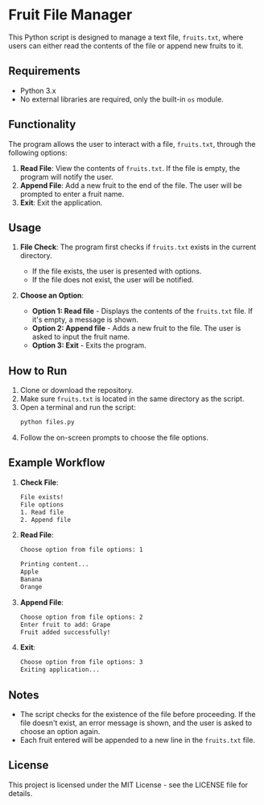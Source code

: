 # Fruit File Manager

This Python script is designed to manage a text file, `fruits.txt`, where users can either read the contents of the file or append new fruits to it.

## Requirements

- Python 3.x
- No external libraries are required, only the built-in `os` module.

## Functionality

The program allows the user to interact with a file, `fruits.txt`, through the following options:

1. **Read File**: View the contents of `fruits.txt`. If the file is empty, the program will notify the user.
2. **Append File**: Add a new fruit to the end of the file. The user will be prompted to enter a fruit name.
3. **Exit**: Exit the application.

## Usage

1. **File Check**: The program first checks if `fruits.txt` exists in the current directory.
   - If the file exists, the user is presented with options.
   - If the file does not exist, the user will be notified.

2. **Choose an Option**:
   - **Option 1: Read file** - Displays the contents of the `fruits.txt` file. If it's empty, a message is shown.
   - **Option 2: Append file** - Adds a new fruit to the file. The user is asked to input the fruit name.
   - **Option 3: Exit** - Exits the program.

## How to Run

1. Clone or download the repository.
2. Make sure `fruits.txt` is located in the same directory as the script.
3. Open a terminal and run the script:
   ```bash
   python files.py
   ```
4. Follow the on-screen prompts to choose the file options.

## Example Workflow

1. **Check File**: 
   ```bash
   File exists!
   File options
   1. Read file
   2. Append file
   ```
   
2. **Read File**:
   ```bash
   Choose option from file options: 1

   Printing content...
   Apple
   Banana
   Orange
   ```
   
3. **Append File**:
   ```bash
   Choose option from file options: 2
   Enter fruit to add: Grape
   Fruit added successfully!
   ```

4. **Exit**:
   ```bash
   Choose option from file options: 3
   Exiting application...
   ```

## Notes

- The script checks for the existence of the file before proceeding. If the file doesn't exist, an error message is shown, and the user is asked to choose an option again.
- Each fruit entered will be appended to a new line in the `fruits.txt` file.

## License

This project is licensed under the MIT License - see the LICENSE file for details.
